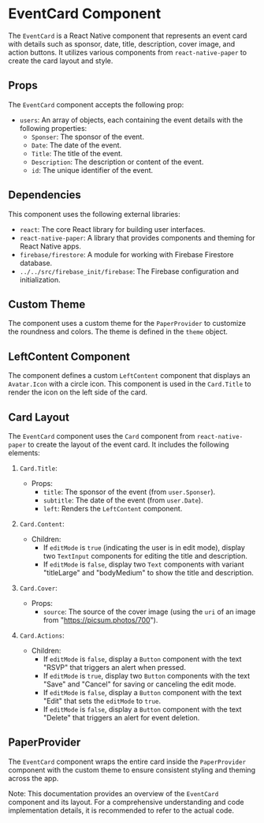 # EventCard Component

The `EventCard` is a React Native component that represents an event card with details such as sponsor, date, title, description, cover image, and action buttons. It utilizes various components from `react-native-paper` to create the card layout and style.

## Props

The `EventCard` component accepts the following prop:

- `users`: An array of objects, each containing the event details with the following properties:
  - `Sponser`: The sponsor of the event.
  - `Date`: The date of the event.
  - `Title`: The title of the event.
  - `Description`: The description or content of the event.
  - `id`: The unique identifier of the event.

## Dependencies

This component uses the following external libraries:

- `react`: The core React library for building user interfaces.
- `react-native-paper`: A library that provides components and theming for React Native apps.
- `firebase/firestore`: A module for working with Firebase Firestore database.
- `../../src/firebase_init/firebase`: The Firebase configuration and initialization.

## Custom Theme

The component uses a custom theme for the `PaperProvider` to customize the roundness and colors. The theme is defined in the `theme` object.

## LeftContent Component

The component defines a custom `LeftContent` component that displays an `Avatar.Icon` with a circle icon. This component is used in the `Card.Title` to render the icon on the left side of the card.

## Card Layout

The `EventCard` component uses the `Card` component from `react-native-paper` to create the layout of the event card. It includes the following elements:

1. `Card.Title`:
   - Props:
     - `title`: The sponsor of the event (from `user.Sponser`).
     - `subtitle`: The date of the event (from `user.Date`).
     - `left`: Renders the `LeftContent` component.

2. `Card.Content`:
   - Children:
     - If `editMode` is `true` (indicating the user is in edit mode), display two `TextInput` components for editing the title and description.
     - If `editMode` is `false`, display two `Text` components with variant "titleLarge" and "bodyMedium" to show the title and description.

3. `Card.Cover`:
   - Props:
     - `source`: The source of the cover image (using the `uri` of an image from "https://picsum.photos/700").

4. `Card.Actions`:
   - Children:
     - If `editMode` is `false`, display a `Button` component with the text "RSVP" that triggers an alert when pressed.
     - If `editMode` is `true`, display two `Button` components with the text "Save" and "Cancel" for saving or canceling the edit mode.
     - If `editMode` is `false`, display a `Button` component with the text "Edit" that sets the `editMode` to `true`.
     - If `editMode` is `false`, display a `Button` component with the text "Delete" that triggers an alert for event deletion.

## PaperProvider

The `EventCard` component wraps the entire card inside the `PaperProvider` component with the custom theme to ensure consistent styling and theming across the app.

Note: This documentation provides an overview of the `EventCard` component and its layout. For a comprehensive understanding and code implementation details, it is recommended to refer to the actual code.
